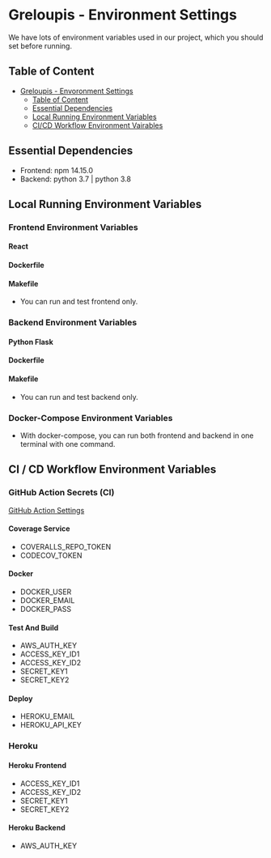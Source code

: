 # Greloupis - Environment Settings

We have lots of environment variables used in our project, which you should set before running.

## Table of Content
- [Greloupis - Envoronment Settings](#Greloupis---Environment-Settings)
  - [Table of Content](#table-of-content)
  - [Essential Dependencies](#Essential-Dependencies)
  - [Local Running Environment Variables](#CI--CD-Workflow-Environment-Variables)
  - [CI/CD Workflow Environment Vairables](#GitHub-Action-Secrets-(CI))

## Essential Dependencies
- Frontend: npm 14.15.0
- Backend: python 3.7 | python 3.8

## Local Running Environment Variables
### Frontend Environment Variables

#### React

#### Dockerfile

#### Makefile
- You can run and test frontend only.

### Backend Environment Variables

#### Python Flask

#### Dockerfile

#### Makefile
- You can run and test backend only.

### Docker-Compose Environment Variables
- With docker-compose, you can run both frontend and backend in one terminal with one command.

## CI / CD Workflow Environment Variables

### GitHub Action Secrets (CI)
[GitHub Action Settings](../.github/workflows/cicd.yml)

#### Coverage Service
- COVERALLS_REPO_TOKEN
- CODECOV_TOKEN
#### Docker
- DOCKER_USER
- DOCKER_EMAIL
- DOCKER_PASS
#### Test And Build
- AWS_AUTH_KEY
- ACCESS_KEY_ID1
- ACCESS_KEY_ID2
- SECRET_KEY1
- SECRET_KEY2
#### Deploy
- HEROKU_EMAIL
- HEROKU_API_KEY

### Heroku
#### Heroku Frontend
- ACCESS_KEY_ID1
- ACCESS_KEY_ID2
- SECRET_KEY1
- SECRET_KEY2

#### Heroku Backend
- AWS_AUTH_KEY